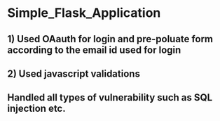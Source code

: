 # Simple_Flask_Application
## 1) Used OAauth for login and pre-poluate form according to the email id used for login
## 2) Used javascript validations
## Handled all types of vulnerability such as SQL injection etc.
